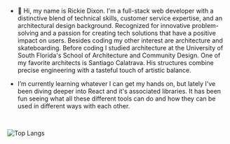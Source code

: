 - 👋 Hi, my name is Rickie Dixon. I'm a full-stack web developer with a distinctive blend of technical skills, customer service expertise, and an architectural design background. Recognized for innovative problem-solving and a passion for creating tech solutions that have a positive impact on users. Besides coding my other interest are architecture and skateboarding. Before coding I studied architecture at the University of South Florida's School of Architecture and Community Design. One of my favorite architects is Santiago Calatrava. His structures combine precise engineering with a tasteful touch of artistic balance.
  
- I’m currently learning whatever I can get my hands on, but lately I've been diving deeper into React and it's associated libraries. It has been fun seeing what all these different tools can do and how they can be used in different ways with each other.

<br/>

![Top Langs](https://github-readme-stats.vercel.app/api/top-langs/?username=RDixonCodes&layout=compact&theme=merko)

<!---
RDixonCodes/RDixonCodes is a ✨ special ✨ repository because its `README.md` (this file) appears on your GitHub profile.
You can click the Preview link to take a look at your changes.
--->
